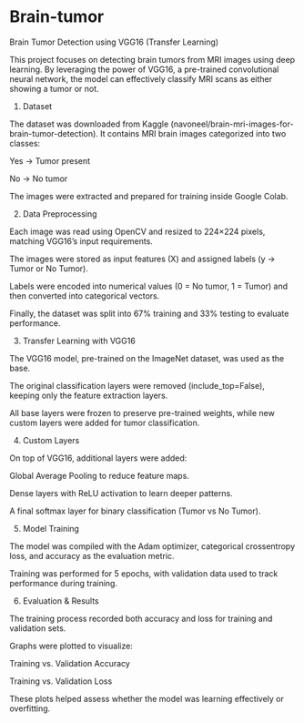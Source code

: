 # Brain-tumor
Brain Tumor Detection using VGG16 (Transfer Learning)

This project focuses on detecting brain tumors from MRI images using deep learning. By leveraging the power of VGG16, a pre-trained convolutional neural network, the model can effectively classify MRI scans as either showing a tumor or not.

1. Dataset

The dataset was downloaded from Kaggle (navoneel/brain-mri-images-for-brain-tumor-detection). It contains MRI brain images categorized into two classes:

Yes → Tumor present

No → No tumor

The images were extracted and prepared for training inside Google Colab.



2. Data Preprocessing

Each image was read using OpenCV and resized to 224×224 pixels, matching VGG16’s input requirements.

The images were stored as input features (X) and assigned labels (y → Tumor or No Tumor).

Labels were encoded into numerical values (0 = No tumor, 1 = Tumor) and then converted into categorical vectors.

Finally, the dataset was split into 67% training and 33% testing to evaluate performance.



3. Transfer Learning with VGG16

The VGG16 model, pre-trained on the ImageNet dataset, was used as the base.

The original classification layers were removed (include_top=False), keeping only the feature extraction layers.

All base layers were frozen to preserve pre-trained weights, while new custom layers were added for tumor classification.



4. Custom Layers

On top of VGG16, additional layers were added:

Global Average Pooling to reduce feature maps.

Dense layers with ReLU activation to learn deeper patterns.

A final softmax layer for binary classification (Tumor vs No Tumor).




5. Model Training

The model was compiled with the Adam optimizer, categorical crossentropy loss, and accuracy as the evaluation metric.

Training was performed for 5 epochs, with validation data used to track performance during training.



6. Evaluation & Results

The training process recorded both accuracy and loss for training and validation sets.

Graphs were plotted to visualize:

Training vs. Validation Accuracy

Training vs. Validation Loss

These plots helped assess whether the model was learning effectively or overfitting.
